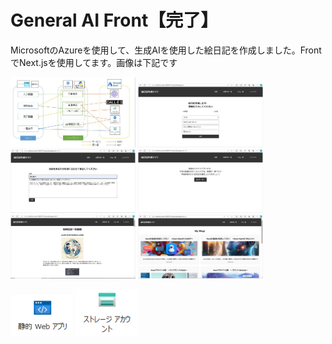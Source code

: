 # General AI Front【完了】

MicrosoftのAzureを使用して、生成AIを使用した絵日記を作成しました。FrontでNext.jsを使用してます。画像は下記です

<p float="left">
  <img src="/readmeimages/1.JPG" width="200" />
  <img src="/readmeimages/2.jpg" width="200" /> 
  <img src="/readmeimages/3.JPG" width="200" />
  <img src="/readmeimages/4.JPG" width="200" />
  <img src="/readmeimages/5.JPG" width="200" />
  <img src="/readmeimages/6.JPG" width="200" />
</p>

<p float="left">
  <img src="/readmeimages/image.png" width="100" />
  <img src="/readmeimages/image-1.png" width="100" />
</p>
